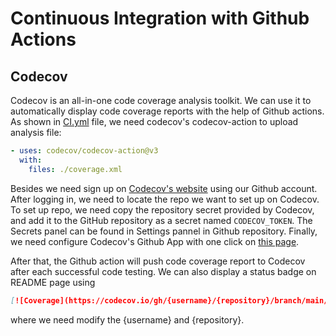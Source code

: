 # Continuous Integration with Github Actions
## Codecov
Codecov is an all-in-one code coverage analysis toolkit. We can use it to automatically display code coverage reports with the help of Github actions. As shown in [CI.yml](https://github.com/yaozhenghangma/hybrid_programming/blob/main/.github/workflows/CI.yml) file, we need codecov's codecov-action to upload analysis file:
```yml
- uses: codecov/codecov-action@v3
  with:
    files: ./coverage.xml
```

Besides we need sign up on [Codecov's website]() using our Github account. After logging in, we need to locate the repo we want to set up on Codecov. To set up repo, we need copy the repository secret provided by Codecov, and add it to the GitHub repository as a secret named ```CODECOV_TOKEN```. The Secrets panel can be found in Settings pannel in Github repository. Finally, we need configure Codecov's Github App with one click on [this page](https://github.com/apps/codecov).

After that, the Github action will push code coverage report to Codecov after each successful code testing. We can also display a status badge on README page using
```markdown
[![Coverage](https://codecov.io/gh/{username}/{repository}/branch/main/graph/badge.svg)](https://codecov.io/gh/{username}/{repository})
```
where we need modify the {username} and {repository}.
